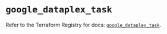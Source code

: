 # `google_dataplex_task`

Refer to the Terraform Registry for docs: [`google_dataplex_task`](https://registry.terraform.io/providers/hashicorp/google/6.45.0/docs/resources/dataplex_task).

